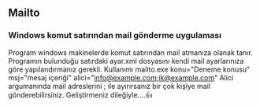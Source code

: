 ## Mailto
### Windows komut satırından mail gönderme uygulaması

Program windows makinelerde komut satırından mail atmanıza olanak tanır.
Programın bulunduğu satırdaki ayar.xml dosyasını kendi mail ayarlarınıza göre yapılandırmanız gerekli.
Kullanımı mailto.exe konu="Deneme konusu" msj="mesaj içeriği" alici="info@example.com;ik@example.com"
Alici argumanında mail adreslerini ; ile ayırırsanız bir çok kişiye mail gönderebilirsiniz.
Geliştirmeniz dileğiyle....:+1: 
